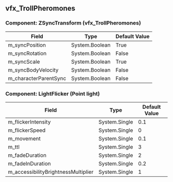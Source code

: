 ## vfx_TrollPheromones

### Component: ZSyncTransform (vfx_TrollPheromones)

|Field|Type|Default Value|
|---|---|---|
|m_syncPosition|System.Boolean|True|
|m_syncRotation|System.Boolean|False|
|m_syncScale|System.Boolean|True|
|m_syncBodyVelocity|System.Boolean|False|
|m_characterParentSync|System.Boolean|False|

### Component: LightFlicker (Point light)

|Field|Type|Default Value|
|---|---|---|
|m_flickerIntensity|System.Single|0.1|
|m_flickerSpeed|System.Single|0|
|m_movement|System.Single|0.1|
|m_ttl|System.Single|3|
|m_fadeDuration|System.Single|2|
|m_fadeInDuration|System.Single|0.2|
|m_accessibilityBrightnessMultiplier|System.Single|1|

